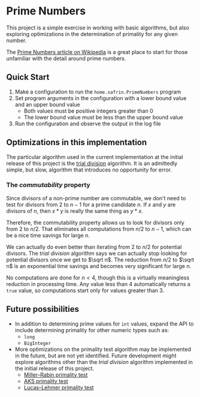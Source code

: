 # Prime Numbers

This project is a simple exercise in working with basic algorithms, but also
exploring optimizations in the determination of primality for any given number.

The [Prime Numbers article on Wikipedia](https://en.wikipedia.org/wiki/Prime_number)
is a great place to start for those unfamiliar with the detail around prime
numbers.

## Quick Start

1. Make a configuration to run the `home.safrin.PrimeNumbers` program
2. Set program arguments in the configuration with a lower bound value and an
upper bound value
    * Both values must be positive integers greater than 0
    * The lower bound value must be less than the upper bound value
3. Run the configuration and observe the output in the log file

## Optimizations in this implementation

The particular algorithm used in the current implementation at the initial
release of this project is the
[trial division](https://en.wikipedia.org/wiki/Trial_division) algorithm.
It is an admittedly simple, but slow, algorithm that introduces no
opportunity for error.

### The _commutability_ property

Since divisors of a non-prime number are commutable, we don't need to test
for divisors from $2$ to $n - 1$ for a prime candidate $n$. If $x$ and $y$
are divisors of $n$, then $x * y$ is really the same thing as $y * x$.

Therefore, the commutability property allows us to look for divisors only
from $2$ to $n / 2$. That eliminates all computations from $n / 2$ to
$n - 1$, which can be a nice time savings for large $n$.

We can actually do even better than iterating from $2$ to $n / 2$ for
potential divisors. The <em>trial division</em> algorithm says we can
actually stop looking for potential divisors once we get to $\sqrt n$.
The reduction from $n / 2$ to $\sqrt n$ is an exponential time savings
and becomes very significant for large $n$.

No computations are done for $n < 4$, though this is a virtually
meaningless reduction in processing time. Any value less than $4$
automatically returns a `true` value, so computations start only for
values greater than $3$.

## Future possibilities

* In addition to determining prime values for `int` values, expand the
API to include determining primality for other numeric types such as:
    * `long`
    * `BigInteger`
* More optimizations on the primality test algorithm may be implemented
in the future, but are not yet identified. Future development might
explore algorithms other than the <em>trial division</em> algorithm
implemented in the initial release of this project.
    * [Miller–Rabin primality test](https://en.wikipedia.org/wiki/Miller%E2%80%93Rabin_primality_test)
    * [AKS primality test](https://en.wikipedia.org/wiki/AKS_primality_test)
    * [Lucas–Lehmer primality test](https://en.wikipedia.org/wiki/Lucas%E2%80%93Lehmer_primality_test)

